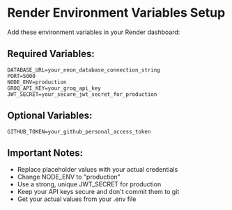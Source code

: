# Render Environment Variables Setup

Add these environment variables in your Render dashboard:

## Required Variables:
```
DATABASE_URL=your_neon_database_connection_string
PORT=5000
NODE_ENV=production
GROQ_API_KEY=your_groq_api_key
JWT_SECRET=your_secure_jwt_secret_for_production
```

## Optional Variables:
```
GITHUB_TOKEN=your_github_personal_access_token
```

## Important Notes:
- Replace placeholder values with your actual credentials
- Change NODE_ENV to "production" 
- Use a strong, unique JWT_SECRET for production
- Keep your API keys secure and don't commit them to git
- Get your actual values from your .env file
